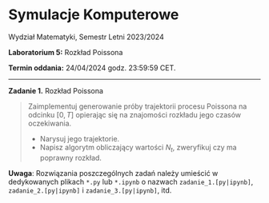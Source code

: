 # Symulacje Komputerowe

Wydział Matematyki, Semestr Letni 2023/2024

**Laboratorium 5:** Rozkład Poissona

**Termin oddania:** 24/04/2024 godz. 23:59:59 CET.

---

**Zadanie 1.** Rozkład Poissona
> Zaimplementuj generowanie próby trajektorii procesu Poissona na odcinku $[0, T]$ opierając się na znajomości rozkładu jego czasów oczekiwania.
> - Narysuj jego trajektorie.
> - Napisz algorytm obliczający wartości $N_t$, zweryfikuj czy ma poprawny rozkład.

**Uwaga**: Rozwiązania poszczególnych zadań należy umieścić w dedykowanych plikach `*.py` lub `*.ipynb` o nazwach `zadanie_1.[py|ipynb]`, `zadanie_2.[py|ipynb]` i `zadanie_3.[py|ipynb]`, itd.
